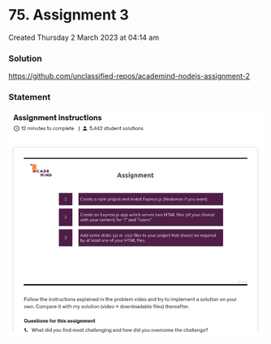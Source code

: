 # 75. Assignment 3
Created Thursday 2 March 2023 at 04:14 am

### Solution
https://github.com/unclassified-repos/academind-nodejs-assignment-2

### Statement
![](../../../../assets/assignment-statement.png)
